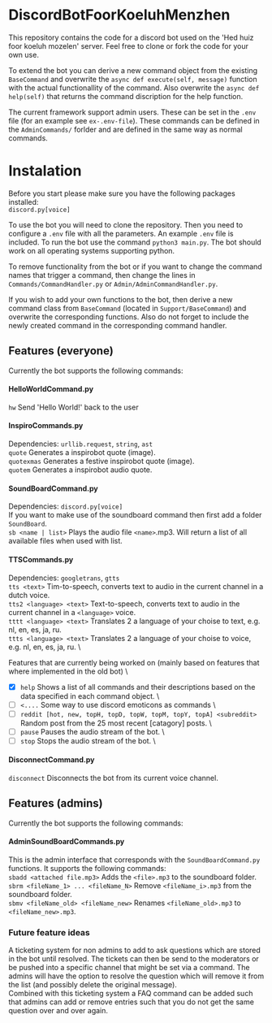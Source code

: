 # DiscordBotFoorKoeluhMenzhen

This repository contains the code for a discord bot used on the 'Hed huiz foor koeluh mozelen' server. Feel free to clone or fork the code for your own use.

To extend the bot you can derive a new command object from the existing `BaseCommand` and overwrite the `async def execute(self, message)` function with the actual functionallity of the command. Also overwrite the `async def help(self)` that returns the command discription for the help function.

The current framework support admin users. These can be set in the `.env` file (for an example see `ex-.env-file`). These commands can be defined in the `AdminCommands/` forlder and are defined in the same way as normal commands.

# Instalation
Before you start please make sure you have the following packages installed: \
`discord.py[voice]`

To use the bot you will need to clone the repository. Then you need to configure a `.env` file with all the parameters. An example `.env` file is included. To run the bot use the command `python3 main.py`. The bot should work on all operating systems supporting python.

To remove functionality from the bot or if you want to change the command names that trigger a command, then change the lines in `Commands/CommandHandler.py` or `Admin/AdminCommandHandler.py`.

If you wish to add your own functions to the bot, then derive a new command class from `BaseCommand` (located in `Support/BaseCommand`) and overwrite the corresponding functions. Also do not forget to include the newly created command in the corresponding command handler.

## Features (everyone)
Currently the bot supports the following commands:

#### HelloWorldCommand.py
`hw` Send 'Hello World!' back to the user 

#### InspiroCommands.py
Dependencies: `urllib.request`, `string`, `ast` \
`quote` Generates a inspirobot quote (image). \
`quotexmas` Generates a festive inspirobot quote (image). \
`quotem` Generates a inspirobot audio quote. 

#### SoundBoardCommand.py
Dependencies: `discord.py[voice]` \
If you want to make use of the soundboard command then first add a folder `SoundBoard`. \
`sb <name | list>` Plays the audio file `<name>`.mp3. Will return a list of all available files when used with list. 

#### TTSCommands.py
Dependencies: `googletrans`, `gtts` \
`tts <text>` Tim-to-speech, converts text to audio in the current channel in a dutch voice. \
`tts2 <language> <text>` Text-to-speech, converts text to audio in the current channel in a `<language>` voice. \
`tttt <language> <text>` Translates 2 a language of your choise to text, e.g. nl, en, es, ja, ru. \
`ttts <language> <text>` Translates 2 a language of your choise to voice, e.g. nl, en, es, ja, ru. \

Features that are currently being worked on (mainly based on features that where implemented in the old bot) \
- [x] `help` Shows a list of all commands and their descriptions based on the data specified in each command object. \
- [ ] `<....` Some way to use discord emoticons as commands \
- [ ] `reddit [hot, new, topH, topD, topW, topM, topY, topA] <subreddit>` Random post from the 25 most recent [catagory] posts. \
- [ ] `pause` Pauses the audio stream of the bot. \
- [ ] `stop` Stops the audio stream of the bot. \

#### DisconnectCommand.py
`disconnect` Disconnects the bot from its current voice channel.
  
## Features (admins)
Currently the bot supports the following commands:

#### AdminSoundBoardCommands.py
This is the admin interface that corresponds with the `SoundBoardCommand.py` functions. It supports the following commands: \
`sbadd <attached file.mp3>` Adds the `<file>.mp3` to the soundboard folder. \
`sbrm <fileName_1> ... <fileName_N>` Remove `<fileName_i>.mp3` from the soundboard folder. \
`sbmv <fileName_old> <fileName_new>` Renames `<fileName_old>.mp3` to `<fileName_new>.mp3`.


### Future feature ideas
A ticketing system for non admins to add to ask questions which are stored in the bot until resolved. The tickets can then be send to the moderators or be pushed into a specific channel that might be set via a command. The admins will have the option to resolve the question which will remove it from the list (and possibly delete the original message). \
Combined with this ticketing system a FAQ command can be added such that admins can add or remove entries such that you do not get the same question over and over again.

